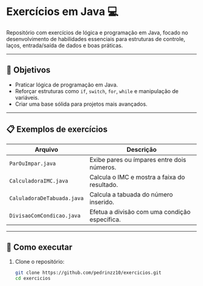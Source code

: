# Exercícios em Java 💻

Repositório com exercícios de lógica e programação em Java, focado no desenvolvimento de habilidades essenciais para estruturas de controle, laços, entrada/saída de dados e boas práticas.

---

## 🧠 Objetivos

- Praticar lógica de programação em Java.
- Reforçar estruturas como `if`, `switch`, `for`, `while` e manipulação de variáveis.
- Criar uma base sólida para projetos mais avançados.

---

## 📋 Exemplos de exercícios

| Arquivo                  | Descrição                                      |
|--------------------------|-----------------------------------------------|
| `ParOuImpar.java`        | Exibe pares ou ímpares entre dois números.    |
| `CalculadoraIMC.java`    | Calcula o IMC e mostra a faixa do resultado.  |
| `CaluladoraDeTabuada.java`      | Calcula a tabuada do número inserido.       |
| `DivisaoComCondicao.java`      | Efetua a divisão com uma condição específica.       |

---

## 🚀 Como executar

1. Clone o repositório:
   ```bash
   git clone https://github.com/pedrinzz10/exercicios.git
   cd exercicios

